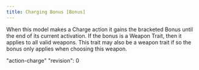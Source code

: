 ```yaml
---
title: Charging Bonus [Bonus]
---
```

When this model makes a Charge action it gains the bracketed Bonus until the end of its current activation.
If the bonus is a Weapon Trait, then it applies to all valid weapons.
This trait may also be a weapon trait if so the bonus only applies when choosing this weapon.

"action-charge"
"revision": 0